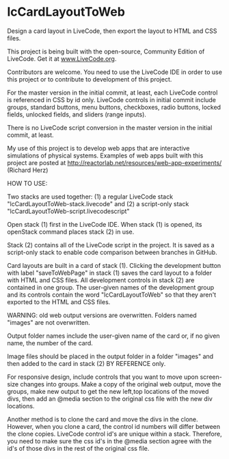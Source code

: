 # lcCardLayoutToWeb
Design a card layout in LiveCode, then export the layout to HTML and CSS files. 

This project is being built with the open-source, Community Edition of LiveCode. Get it at www.LiveCode.org.

Contributors are welcome. You need to use the LiveCode IDE in order to use this project or to contribute to development of this project. 

For the master version in the initial commit, at least, each LiveCode control is referenced in CSS by id only. LiveCode controls in initial commit include groups, standard buttons, menu buttons, checkboxes, radio buttons, locked fields, unlocked fields, and sliders (range inputs). 

There is no LiveCode script conversion in the master version in the initial commit, at least.

My use of this project is to develop web apps that are interactive simulations of physical systems. Examples of web apps built with this project are posted at http://reactorlab.net/resources/web-app-experiments/ (Richard Herz)

HOW TO USE: 

Two stacks are used together: (1) a regular LiveCode stack "lcCardLayoutToWeb-stack.livecode" and (2) a script-only stack "lcCardLayoutToWeb-script.livecodescript"

Open stack (1) first in the LiveCode IDE. When stack (1) is opened, its openStack command places stack (2) in use.  

Stack (2) contains all of the LiveCode script in the project. It is saved as a script-only stack to enable code comparison between branches in GitHub.

Card layouts are built in a card of stack (1). Clicking the development button with label "saveToWebPage" in stack (1) saves the card layout to a folder with HTML and CSS files. All development controls in stack (2) are contained in one group. The user-given names of the development group and its controls contain the word "lcCardLayoutToWeb" so that they aren't exported to the HTML and CSS files.

WARNING: old web output versions are overwritten. Folders named "images" are not overwritten.

Output folder names include the user-given name of the card or, if no given name, the number of the card. 

Image files should be placed in the output folder in a folder "images" and then added to the card in stack (2) BY REFERENCE only. 

For responsive design, include controls that you want to move upon screen-size changes into groups. Make a copy of the original web output, move the groups, make new output to get the new left,top locations of the moved divs, then add an @media section to the original css file with the new div locations.

Another method is to clone the card and move the divs in the clone. However, when you clone a card, the control id numbers will differ between the clone copies. LiveCode control id's are unique within a stack. Therefore, you need to make sure the css id's in the @media section agree with the id's of those divs in the rest of the original css file.

